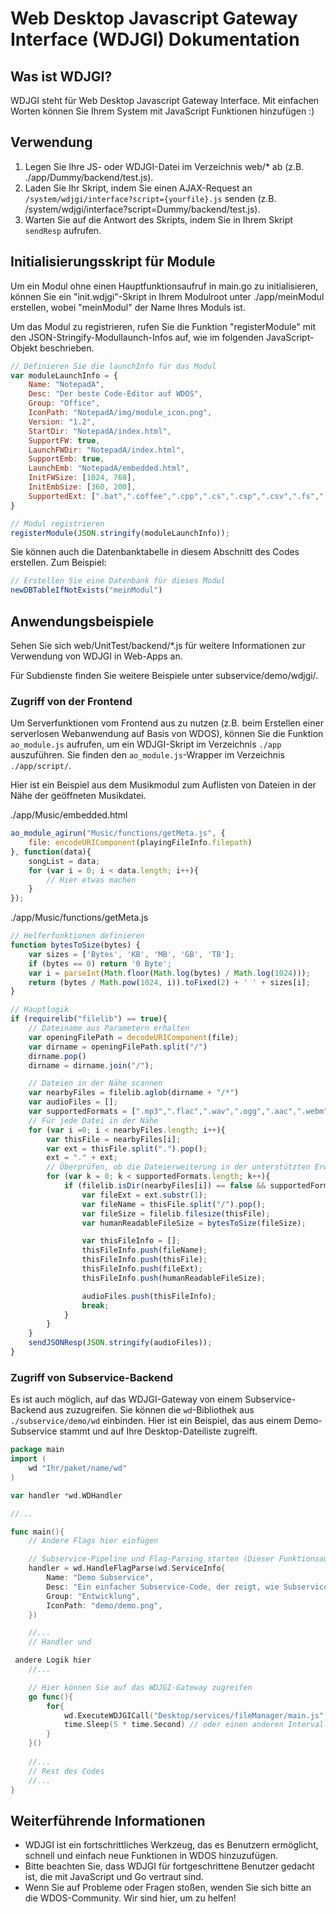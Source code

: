 # Web Desktop Javascript Gateway Interface (WDJGI) Dokumentation

## Was ist WDJGI?

WDJGI steht für Web Desktop Javascript Gateway Interface. Mit einfachen Worten können Sie Ihrem System mit JavaScript Funktionen hinzufügen :)

## Verwendung

1. Legen Sie Ihre JS- oder WDJGI-Datei im Verzeichnis web/* ab (z.B. ./app/Dummy/backend/test.js).
2. Laden Sie Ihr Skript, indem Sie einen AJAX-Request an ```/system/wdjgi/interface?script={yourfile}.js``` senden (z.B. /system/wdjgi/interface?script=Dummy/backend/test.js).
3. Warten Sie auf die Antwort des Skripts, indem Sie in Ihrem Skript `sendResp` aufrufen.

## Initialisierungsskript für Module

Um ein Modul ohne einen Hauptfunktionsaufruf in main.go zu initialisieren, können Sie ein "init.wdjgi"-Skript in Ihrem Modulroot unter ./app/meinModul erstellen, wobei "meinModul" der Name Ihres Moduls ist.

Um das Modul zu registrieren, rufen Sie die Funktion "registerModule" mit den JSON-Stringify-Modullaunch-Infos auf, wie im folgenden JavaScript-Objekt beschrieben.

```javascript
// Definieren Sie die launchInfo für das Modul
var moduleLaunchInfo = {
    Name: "NotepadA",
    Desc: "Der beste Code-Editor auf WDOS",
    Group: "Office",
    IconPath: "NotepadA/img/module_icon.png",
    Version: "1.2",
    StartDir: "NotepadA/index.html",
    SupportFW: true,
    LaunchFWDir: "NotepadA/index.html",
    SupportEmb: true,
    LaunchEmb: "NotepadA/embedded.html",
    InitFWSize: [1024, 768],
    InitEmbSize: [360, 200],
    SupportedExt: [".bat",".coffee",".cpp",".cs",".csp",".csv",".fs",".dockerfile",".go",".html",".ini",".java",".js",".lua",".mips",".md", ".sql",".txt",".php",".py",".ts",".xml",".yaml"]
}

// Modul registrieren
registerModule(JSON.stringify(moduleLaunchInfo));
```

Sie können auch die Datenbanktabelle in diesem Abschnitt des Codes erstellen. Zum Beispiel:

```javascript
// Erstellen Sie eine Datenbank für dieses Modul
newDBTableIfNotExists("meinModul")
```

## Anwendungsbeispiele

Sehen Sie sich web/UnitTest/backend/*.js für weitere Informationen zur Verwendung von WDJGI in Web-Apps an.

Für Subdienste finden Sie weitere Beispiele unter subservice/demo/wdjgi/.

### Zugriff von der Frontend

Um Serverfunktionen vom Frontend aus zu nutzen (z.B. beim Erstellen einer serverlosen Webanwendung auf Basis von WDOS), können Sie die Funktion `ao_module.js` aufrufen, um ein WDJGI-Skript im Verzeichnis ```./app``` auszuführen. Sie finden den `ao_module.js`-Wrapper im Verzeichnis ```./app/script/```.

Hier ist ein Beispiel aus dem Musikmodul zum Auflisten von Dateien in der Nähe der geöffneten Musikdatei.

./app/Music/embedded.html

```javascript
ao_module_agirun("Music/functions/getMeta.js", {
    file: encodeURIComponent(playingFileInfo.filepath)
}, function(data){
    songList = data;
    for (var i = 0; i < data.length; i++){
        // Hier etwas machen
    }
});
```

./app/Music/functions/getMeta.js

```javascript
// Helferfunktionen definieren
function bytesToSize(bytes) {
    var sizes = ['Bytes', 'KB', 'MB', 'GB', 'TB'];
    if (bytes == 0) return '0 Byte';
    var i = parseInt(Math.floor(Math.log(bytes) / Math.log(1024)));
    return (bytes / Math.pow(1024, i)).toFixed(2) + ' ' + sizes[i];
}

// Hauptlogik
if (requirelib("filelib") == true){
    // Dateiname aus Parametern erhalten
    var openingFilePath = decodeURIComponent(file);
    var dirname = openingFilePath.split("/")
    dirname.pop()
    dirname = dirname.join("/");

    // Dateien in der Nähe scannen
    var nearbyFiles = filelib.aglob(dirname + "/*") 
    var audioFiles = [];
    var supportedFormats = [".mp3",".flac",".wav",".ogg",".aac",".webm",".mp4"];
    // Für jede Datei in der Nähe
    for (var i =0; i < nearbyFiles.length; i++){
        var thisFile = nearbyFiles[i];
        var ext = thisFile.split(".").pop();
        ext = "." + ext;
        // Überprüfen, ob die Dateierweiterung in der unterstützten Erweiterungsliste vorhanden ist
        for (var k = 0; k < supportedFormats.length; k++){
            if (filelib.isDir(nearbyFiles[i]) == false && supportedFormats[k] == ext){
                var fileExt = ext.substr(1);
                var fileName = thisFile.split("/").pop();
                var fileSize = filelib.filesize(thisFile);
                var humanReadableFileSize = bytesToSize(fileSize);

                var thisFileInfo = [];
                thisFileInfo.push(fileName);
                thisFileInfo.push(thisFile);
                thisFileInfo.push(fileExt);
                thisFileInfo.push(humanReadableFileSize);

                audioFiles.push(thisFileInfo);
                break;
            }
        }
    }
    sendJSONResp(JSON.stringify(audioFiles));
}
```

### Zugriff von Subservice-Backend

Es ist auch möglich, auf das WDJGI-Gateway von einem Subservice-Backend aus zuzugreifen. Sie können die `wd`-Bibliothek aus ```./subservice/demo/wd``` einbinden. Hier ist ein Beispiel, das aus einem Demo-Subservice stammt und auf Ihre Desktop-Dateiliste zugreift.

```go
package main
import (
    wd "Ihr/paket/name/wd"
)

var handler *wd.WDHandler

//...

func main(){
    // Andere Flags hier einfügen

    // Subservice-Pipeline und Flag-Parsing starten (Dieser Funktionsaufruf führt auch flag.parse() aus)
    handler = wd.HandleFlagParse(wd.ServiceInfo{
        Name: "Demo Subservice",
        Desc: "Ein einfacher Subservice-Code, der zeigt, wie Subservices in WDOS funktionieren",            
        Group: "Entwicklung",
        IconPath: "demo/demo.png",
    })

    //... 
    // Handler und

 andere Logik hier
    //...

    // Hier können Sie auf das WDJGI-Gateway zugreifen
    go func(){
        for{
            wd.ExecuteWDJGICall("Desktop/services/fileManager/main.js", nil, nil)
            time.Sleep(5 * time.Second) // oder einen anderen Intervall, den Sie mögen
        }
    }()
    
    //...
    // Rest des Codes
    //...
}
```

## Weiterführende Informationen

- WDJGI ist ein fortschrittliches Werkzeug, das es Benutzern ermöglicht, schnell und einfach neue Funktionen in WDOS hinzuzufügen.
- Bitte beachten Sie, dass WDJGI für fortgeschrittene Benutzer gedacht ist, die mit JavaScript und Go vertraut sind.
- Wenn Sie auf Probleme oder Fragen stoßen, wenden Sie sich bitte an die WDOS-Community. Wir sind hier, um zu helfen!
